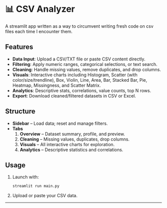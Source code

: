 # 📊 CSV Analyzer

A streamlit app written as a way to circumvent writing fresh code on csv files each time I encounter them.

## Features

- **Data Input**: Upload a CSV/TXT file or paste CSV content directly.  
- **Filtering**: Apply numeric ranges, categorical selections, or text search.  
- **Cleaning**: Handle missing values, remove duplicates, and drop columns.  
- **Visuals**: Interactive charts including Histogram, Scatter (with color/size/trendline), Box, Violin, Line, Area, Bar, Stacked Bar, Pie, Heatmap, Missingness, and Scatter Matrix.  
- **Analytics**: Descriptive stats, correlations, value counts, top N rows.  
- **Export**: Download cleaned/filtered datasets in CSV or Excel.

## Structure

- **Sidebar** – Load data; reset and manage filters.  
- **Tabs**
  1. **Overview** – Dataset summary, profile, and preview.  
  2. **Cleaning** – Missing values, duplicates, drop columns.  
  3. **Visuals** – All interactive charts for exploration.  
  4. **Analytics** – Descriptive statistics and correlations.  

## Usage

1. Launch with:  
   ```bash
   streamlit run main.py
   ```

2. Upload or paste your CSV data.

---

